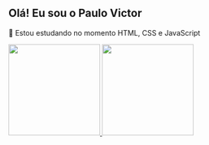 ## Olá! Eu sou o Paulo Victor
 🌱 Estou estudando no momento HTML, CSS e JavaScript
<div>
  <a href="https://github.com/paulovsguia">
  <img height="180em" src="https://github-readme-stats.vercel.app/api?username=paulovsguia&show_icons=true&theme=tokyonight&include_all_commits=true&count_private=true"/>
  <img height="180em" src="https://github-readme-stats.vercel.app/api/top-langs/?username=paulovsguia&layout=compact&langs_count=16&theme=tokyonight"/>
</div>
